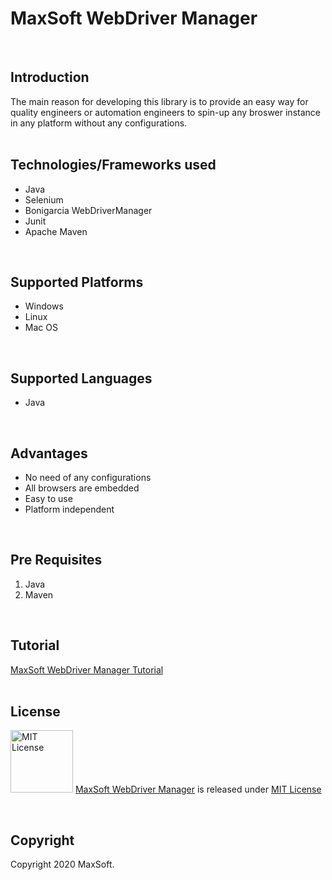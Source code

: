 # MaxSoft WebDriver Manager
<br />

## Introduction
The main reason for developing this library is to provide an easy way for quality engineers or automation engineers to spin-up any broswer instance in any platform without any configurations.
<br /><br />

## Technologies/Frameworks used
- Java
- Selenium
- Bonigarcia WebDriverManager
- Junit
- Apache Maven
<br />

## Supported Platforms
- Windows
- Linux
- Mac OS
<br />

## Supported Languages
- Java
<br />

## Advantages
- No need of any configurations
- All browsers are embedded
- Easy to use
- Platform independent
<br />

## Pre Requisites
1. Java
2. Maven
<br />

## Tutorial
[MaxSoft WebDriver Manager Tutorial](https://medium.com/maxsoft-webdriver-manager/maxsoft-webdriver-manager-37cd482adab2)
<br /> <br />

## License
<img src="https://upload.wikimedia.org/wikipedia/commons/thumb/0/0b/License_icon-mit-2.svg/2000px-License_icon-mit-2.svg.png" alt="MIT License" width="100" height="100"/> [MaxSoft WebDriver Manager](https://medium.com/maxsoft-webdriver-manager) is released under [MIT License](https://opensource.org/licenses/MIT)

<br />

## Copyright
Copyright 2020 MaxSoft.
